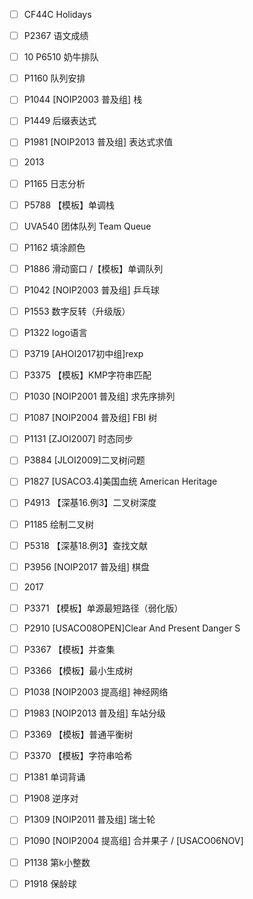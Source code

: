 - [ ] CF44C	Holidays	
	
- [ ] P2367	语文成绩	
- [ ] 10	P6510	奶牛排队	
	
- [ ] P1160	队列安排	

- [ ] P1044	[NOIP2003 普及组] 栈	
	
- [ ] P1449	后缀表达式	
	
- [ ] P1981	[NOIP2013 普及组] 表达式求值	

- [ ] 2013
	
- [ ] P1165	日志分析	
	
- [ ] P5788	【模板】单调栈	
	
- [ ] UVA540	团体队列 Team Queue	
	
- [ ] P1162	填涂颜色	
	
- [ ] P1886	滑动窗口 /【模板】单调队列	
	
- [ ] P1042	[NOIP2003 普及组] 乒乓球	

- [ ] P1553	数字反转（升级版）	
	
- [ ] P1322	logo语言	

- [ ] P3719	[AHOI2017初中组]rexp	
	
- [ ] P3375	【模板】KMP字符串匹配	
	
- [ ] P1030	[NOIP2001 普及组] 求先序排列	

- [ ] P1087	[NOIP2004 普及组] FBI 树	

- [ ] P1131	[ZJOI2007] 时态同步	

- [ ] P3884	[JLOI2009]二叉树问题	

- [ ] P1827	[USACO3.4]美国血统 American Heritage	

- [ ] P4913	【深基16.例3】二叉树深度	
	
- [ ] P1185	绘制二叉树	

- [ ] P5318	【深基18.例3】查找文献	
	
- [ ] P3956	[NOIP2017 普及组] 棋盘	

- [ ] 2017

- [ ] P3371	【模板】单源最短路径（弱化版）	
	
- [ ] P2910	[USACO08OPEN]Clear And Present Danger S	

- [ ] P3367	【模板】并查集	
	
- [ ] P3366	【模板】最小生成树	
	
- [ ] P1038	[NOIP2003 提高组] 神经网络	

- [ ] P1983	[NOIP2013 普及组] 车站分级	
	
- [ ] P3369	【模板】普通平衡树	

- [ ] P3370	【模板】字符串哈希	
	
- [ ] P1381	单词背诵	
	
- [ ] P1908	逆序对	
	
- [ ] P1309	[NOIP2011 普及组] 瑞士轮	

- [ ] P1090	[NOIP2004 提高组] 合并果子 / [USACO06NOV] 

- [ ] P1138	第k小整数	
	
- [ ] P1918	保龄球	

